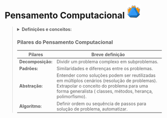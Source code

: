 # Pensamento Computacional <img src="https://github.com/alinevs09/DIO-GitHub-Bootcamp/blob/teste/Imagens/penscomp.png">

<blockquote>
  <details>
    <summary><strong>Definições e conceitos:</strong></summary>
    </br>
- Processo de pensamento envolvido na expressão de soluções em passos computacionais ou algoritmos que podem ser implementados no computador.</br>
- Capacidade de sistematizar, representar, analisar e resolver problemas.</br>
- É aplicado para descrever, explicar e modelar o universo e seus processos complexos.</br>
- Pensar e resolver problemas usando quatro pilares: decomposição, padrão, abstração e algoritmo.</br>
- É sistemático e eficiente, entre humanos e máquinas, formulação e resolução de problemas, habilidade generalista.</br>
  </details>
   
### Pilares do Pensamento Computacional </br>


| Pilares  |  Breve definição  |
| ------------------- | ------------------- |
|**Decomposição:**| Dividir um problema complexo em subproblemas.|</br>
 |  **Padrões:** |  Similaridades e diferenças entre os problemas.|</br>
|  **Abstração:** | Entender como soluções podem ser reutilizadas em múltiplos cenários (resolução de problemas). Extrapolar o conceito do problema para uma forma generalista ( classes, métodos, herança, polimorfismo).|</br>
|  **Algoritmo:** | Definir ordem ou sequência de passos para solução de problema, automatizar.|</br>
